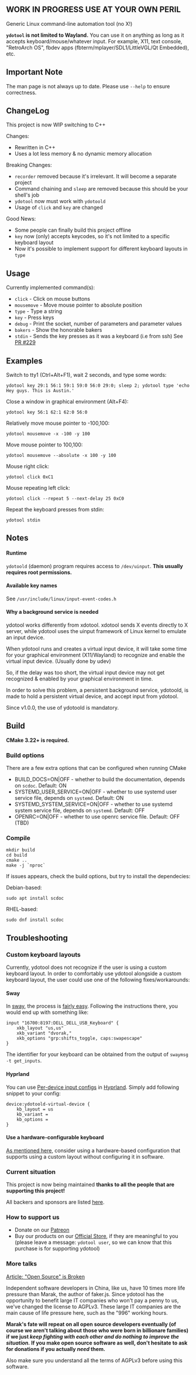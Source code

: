 ## WORK IN PROGRESS USE AT YOUR OWN PERIL

Generic Linux command-line automation tool (no X!)

**`ydotool` is not limited to Wayland.** You can use it on anything as long as it accepts keyboard/mouse/whatever input. For example, X11, text console, "RetroArch OS", fbdev apps (fbterm/mplayer/SDL1/LittleVGL/Qt Embedded), etc.

## Important Note
The man page is not always up to date. Please use `--help` to ensure correctness.

## ChangeLog
This project is now WIP switching to C++

Changes:
- Rewritten in C++
- Uses a lot less memory & no dynamic memory allocation

Breaking Changes:
- `recorder` removed because it's irrelevant. It will become a separate project
- Command chaining and `sleep` are removed because this should be your shell's job
- `ydotool` now must work with `ydotoold`
- Usage of `click` and `key` are changed

Good News:
- Some people can finally build this project offline
- `key` now (only) accepts keycodes, so it's not limited to a specific keyboard layout
- Now it's possible to implement support for different keyboard layouts in `type`

## Usage
Currently implemented command(s):
- `click` - Click on mouse buttons
- `mousemove` - Move mouse pointer to absolute position
- `type` - Type a string
- `key` - Press keys
- `debug` - Print the socket, number of parameters and parameter values
- `bakers` - Show the honorable bakers
- `stdin` - Sends the key presses as it was a keyboard (i.e from ssh) See [PR #229](https://github.com/ReimuNotMoe/ydotool/pull/229)

## Examples
Switch to tty1 (Ctrl+Alt+F1), wait 2 seconds, and type some words:

    ydotool key 29:1 56:1 59:1 59:0 56:0 29:0; sleep 2; ydotool type 'echo Hey guys. This is Austin.'

Close a window in graphical environment (Alt+F4):

    ydotool key 56:1 62:1 62:0 56:0

Relatively move mouse pointer to -100,100:

    ydotool mousemove -x -100 -y 100

Move mouse pointer to 100,100:

    ydotool mousemove --absolute -x 100 -y 100

Mouse right click:

    ydotool click 0xC1

Mouse repeating left click:

    ydotool click --repeat 5 --next-delay 25 0xC0

Repeat the keyboard presses from stdin:

    ydotool stdin

## Notes
#### Runtime
`ydotoold` (daemon) program requires access to `/dev/uinput`. **This usually requires root permissions.**

#### Available key names
See `/usr/include/linux/input-event-codes.h`

#### Why a background service is needed
ydotool works differently from xdotool. xdotool sends X events directly to X server, while ydotool uses the uinput framework of Linux kernel to emulate an input device.

When ydotool runs and creates a virtual input device, it will take some time for your graphical environment (X11/Wayland) to recognize and enable the virtual input device. (Usually done by udev)

So, if the delay was too short, the virtual input device may not get recognized & enabled by your graphical environment in time.

In order to solve this problem, a persistent background service, ydotoold, is made to hold a persistent virtual device, and accept input from ydotool.

Since v1.0.0, the use of ydotoold is mandatory.

## Build
**CMake 3.22+ is required.**

### Build options
There are a few extra options that can be configured when running CMake

- BUILD_DOCS=ON|OFF - whether to build the documentation, depends on ``scdoc``. Default: ON
- SYSTEMD_USER_SERVICE=ON|OFF - whether to use systemd user service file, depends on ``systemd``. Default: ON
- SYSTEMD_SYSTEM_SERVICE=ON|OFF - whether to use systemd system service file, depends on ``systemd``. Default: OFF
- OPENRC=ON|OFF - whether to use openrc service file. Default: OFF (TBD)


### Compile

    mkdir build
    cd build
    cmake ..
    make -j `nproc`

If issues appears, check the build options, but try to install the dependecies:

Debian-based:

    sudo apt install scdoc

RHEL-based:

    sudo dnf install scdoc
## Troubleshooting
### Custom keyboard layouts
Currently, ydotool does not recognize if the user is using a custom keyboard layout. In order to comfortably use ydotool alongside a custom keyboard layout, the user could use one of the following fixes/workarounds:

#### Sway
In [sway](https://github.com/swaywm/sway), the process is [fairly easy](https://github.com/swaywm/sway/wiki#keyboard-layout). Following the instructions there, you would end up with something like:
```
input "16700:8197:DELL_DELL_USB_Keyboard" {
	xkb_layout "us,us"
	xkb_variant "dvorak,"
	xkb_options "grp:shifts_toggle, caps:swapescape"
}
```
The identifier for your keyboard can be obtained from the output of `swaymsg -t get_inputs`.

#### Hyprland

You can use [Per-device input configs](https://wiki.hyprland.org/Configuring/Keywords/#per-device-input-configs) in [Hyprland](https://hyprland.org/). Simply add following snippet to your config:

```
device:ydotoold-virtual-device {
    kb_layout = us
    kb_variant =
    kb_options =
}
```

#### Use a hardware-configurable keyboard
[As mentioned here](https://github.com/ReimuNotMoe/ydotool/issues/43#issuecomment-605921288), consider using a hardware-based configuration that supports using a custom layout without configuring it in software.

### Current situation
This project is now being maintained **thanks to all the people that are supporting this project!**

All backers and sponsors are listed [here](https://github.com/TheNeuronProject/BACKERS/blob/main/README.md).

### How to support us
- Donate on our [Patreon](https://www.patreon.com/classicoldsong)
- Buy our products on our [Official Store](https://su.mk/store), if they are meaningful to you (please leave a message: `ydotool user`, so we can know that this purchase is for supporting ydotool)

### More talks
[Article: "Open Source" is Broken](https://christine.website/blog/open-source-broken-2021-12-11)

Independent software developers in China, like us, have 10 times more life pressure than Marak, the author of faker.js. Since ydotool has the opportunity to benefit large IT companies who won't pay a penny to us, we've changed the license to AGPLv3. These large IT companies are the main cause of life pressure here, such as the "996" working hours.

**Marak's fate will repeat on all open source developers eventually (of course we aren't talking about those who were born in billionare families) if we just _keep fighting with each other and do nothing to improve the situation._ If you make open source software as well, don't hesitate to ask for donations if you actually _need_ them.**

Also make sure you understand all the terms of AGPLv3 before using this software.
